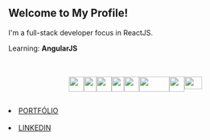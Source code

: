 <h2>Welcome to My Profile!</h2>
<p>I'm a full-stack developer focus in ReactJS.</p>
<p>Learning: <b>AngularJS</b></p>
<br>
<br>
<div class='icons'>
  <div class='icons-itens' style='display: flex; justify-content: center;'>
    <!-- REACT --> 
    <img width="30px" height="30px" src="https://upload.wikimedia.org/wikipedia/commons/thumb/a/a7/React-icon.svg/2300px-React-icon.svg.png"></img>
    <!-- NODE -->
    <img width="25px" height="30px" src="https://seeklogo.com/images/N/node-js-logo-F4F55CD2D0-seeklogo.com.png"></img>
    <br>
    <!-- JS --> 
    <img width="30px" height="30px" src="https://upload.wikimedia.org/wikipedia/commons/thumb/9/99/Unofficial_JavaScript_logo_2.svg/260px-Unofficial_JavaScript_logo_2.svg.png"></img>
    <!-- HTML --> 
    <img width="25px" height="30px" src="https://logodownload.org/wp-content/uploads/2016/10/html5-logo-8.png"></img>
    <!-- CSS --> 
    <img width="30px" height="30px" src="https://upload.wikimedia.org/wikipedia/commons/thumb/6/62/CSS3_logo.svg/240px-CSS3_logo.svg.png"></img>
    <br>
    <!-- MYSQL -->
    <img width="60px" height="30px" src="https://upload.wikimedia.org/wikipedia/fr/thumb/6/62/MySQL.svg/800px-MySQL.svg.png"></img>
     <!-- FIREBASE -->
    <img width="30px" height="30px" src="https://yt3.googleusercontent.com/GsP5Yvc5jOSop4SJf_75wdOYaEbO-7ZyYhnARodAGRnEMh-OQjGPGzUz2ZtzsHPtqFyHGvmbEtI=s900-c-k-c0x00ffffff-no-rj"></img>
     <!-- APPWRITE -->
    <img width="35px" height="25px" src="https://seeklogo.com/images/A/appwrite-logo-D33B39992A-seeklogo.com.png"></img>
  </div>
</div>


<h2></h2>
<li><a href="https://portfolio-viniciiuss.vercel.app" target="_blank">PORTFÓLIO</a></li>
<br>
<li><a href="https://www.linkedin.com/in/vinicius-santos-339428286/" target="_blank">LINKEDIN</a></li>
<br>

